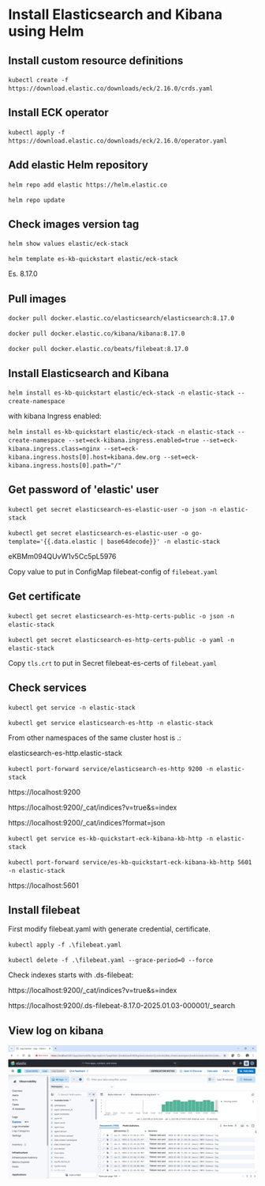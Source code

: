 # Install Elasticsearch and Kibana using Helm

## Install custom resource definitions

`kubectl create -f https://download.elastic.co/downloads/eck/2.16.0/crds.yaml`

## Install ECK operator

`kubectl apply -f https://download.elastic.co/downloads/eck/2.16.0/operator.yaml`

## Add elastic Helm repository

`helm repo add elastic https://helm.elastic.co`

`helm repo update`

## Check images version tag

`helm show values elastic/eck-stack`

`helm template es-kb-quickstart elastic/eck-stack`

Es. 8.17.0

## Pull images

`docker pull docker.elastic.co/elasticsearch/elasticsearch:8.17.0`

`docker pull docker.elastic.co/kibana/kibana:8.17.0`

`docker pull docker.elastic.co/beats/filebeat:8.17.0`

## Install Elasticsearch and Kibana

`helm install es-kb-quickstart elastic/eck-stack -n elastic-stack --create-namespace`

with kibana Ingress enabled:

`helm install es-kb-quickstart elastic/eck-stack -n elastic-stack --create-namespace --set=eck-kibana.ingress.enabled=true --set=eck-kibana.ingress.class=nginx --set=eck-kibana.ingress.hosts[0].host=kibana.dew.org --set=eck-kibana.ingress.hosts[0].path="/"`

## Get password of 'elastic' user

`kubectl get secret elasticsearch-es-elastic-user -o json -n elastic-stack`

`kubectl get secret elasticsearch-es-elastic-user -o go-template='{{.data.elastic | base64decode}}' -n elastic-stack`

eKBMm094QUvW1v5Cc5pL5976

Copy value to put in ConfigMap filebeat-config of `filebeat.yaml`

## Get certificate

`kubectl get secret elasticsearch-es-http-certs-public -o json -n elastic-stack`

`kubectl get secret elasticsearch-es-http-certs-public -o yaml -n elastic-stack`

Copy `tls.crt` to put in Secret filebeat-es-certs of `filebeat.yaml`

## Check services

`kubectl get service -n elastic-stack`

`kubectl get service elasticsearch-es-http -n elastic-stack`

From other namespaces of the same cluster host is <service-name>.<namespace>:

elasticsearch-es-http.elastic-stack

`kubectl port-forward service/elasticsearch-es-http 9200 -n elastic-stack`

https://localhost:9200

https://localhost:9200/_cat/indices?v=true&s=index

https://localhost:9200/_cat/indices?format=json

`kubectl get service es-kb-quickstart-eck-kibana-kb-http -n elastic-stack`

`kubectl port-forward service/es-kb-quickstart-eck-kibana-kb-http 5601 -n elastic-stack`

https://localhost:5601

## Install filebeat

First modify filebeat.yaml with generate credential, certificate.

`kubectl apply -f .\filebeat.yaml`

`kubectl delete -f .\filebeat.yaml --grace-period=0 --force`

Check indexes starts with .ds-filebeat:

https://localhost:9200/_cat/indices?v=true&s=index

https://localhost:9200/.ds-filebeat-8.17.0-2025.01.03-000001/_search

## View log on kibana

![00](elk_00.png)

